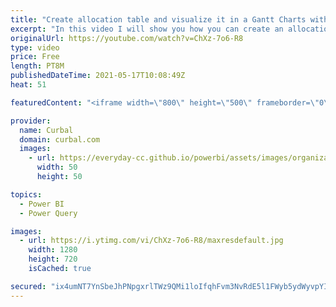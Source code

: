 ```yaml
---
title: "Create allocation table and visualize it in a Gantt Charts with matrix in Power Query"
excerpt: "In this video I will show you how you can create an allocation table in Power query and display the results in a Gantt chart using only the Matrix available in Power BI.  Here you can download all the pbix files: https://curbal.com/donwload-center\r \r SUBSCRIBE to learn more about Power and Excel BI!"
originalUrl: https://youtube.com/watch?v=ChXz-7o6-R8
type: video
price: Free
length: PT8M
publishedDateTime: 2021-05-17T10:08:49Z
heat: 51

featuredContent: "<iframe width=\"800\" height=\"500\" frameborder=\"0\" src=\"https://www.youtube.com/embed/ChXz-7o6-R8\" allow=\"accelerometer; autoplay; encrypted-media; gyroscope; picture-in-picture\" allowfullscreen></iframe>"

provider:
  name: Curbal
  domain: curbal.com
  images:
    - url: https://everyday-cc.github.io/powerbi/assets/images/organizations/curbal.com-50x50.jpg
      width: 50
      height: 50

topics:
  - Power BI
  - Power Query

images:
  - url: https://i.ytimg.com/vi/ChXz-7o6-R8/maxresdefault.jpg
    width: 1280
    height: 720
    isCached: true

secured: "ix4umNT7YnSbeJhPNpgxrlTWz9QMi1loIfqhFvm3NvRdE5l1FWyb5ydWyvpYILrv/h/eHlO6+/7iwXt4lvAwI5xnsYuzNCiWJCXzbON13G6GKXA2cyM61wrnejEdUYq41+uIHFzhf030rhWs+CIGWo+4UP9IbGr6j12/qyxpjegPUgrQEqL9ZXKJDVYfGabDFuZhqn2bjWJ2Amz1RIWIPK8K8CTxkRvyt7Sg3kf74aBAB9Z2ZsGE6jqcqtmxbnMBgsGiKfYIHVFRxV0AUo64inLpetQjDhE7oNdQs72Fi8kO+rW9WUF0daduTald+7D37Jm9m8ATfrIhW7NAeYsjIJTIsaIVAWV+wq45EvFkTO8x11Tobpw9iIPQSFRFr21oiwDbr2a1hdbqMiiqYyPm6y9Uz8/+mVw53ckBsoAdX7Q=;XQtc2FgiJOBDuixiiQ5xPg=="
---
```


